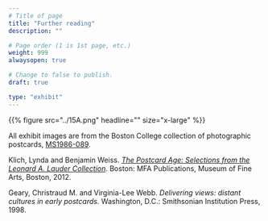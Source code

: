 ```yaml
---
# Title of page
title: "Further reading"
description: ""

# Page order (1 is 1st page, etc.)
weight: 999
alwaysopen: true

# Change to false to publish.
draft: true

type: "exhibit"
---
```

{{% figure src="../15A.png" headline="" size="x-large" %}}

All exhibit images are from the Boston College collection of photographic postcards, [MS1986-089](https://bc-primo.hosted.exlibrisgroup.com/permalink/f/l6ucgu/ALMA-BC21503452010001021). 


Klich, Lynda and Benjamin Weiss. *[The Postcard Age: Selections from the Leonard A. Lauder Collection](https://bc-primo.hosted.exlibrisgroup.com/permalink/f/l6ucgu/ALMA-BC21423158350001021)*. Boston: MFA Publications, Museum of Fine Arts, Boston, 2012.

Geary, Christraud M. and Virginia-Lee Webb. *Delivering views: distant cultures in early postcards.* Washington, D.C.: Smithsonian Institution Press, 1998.


